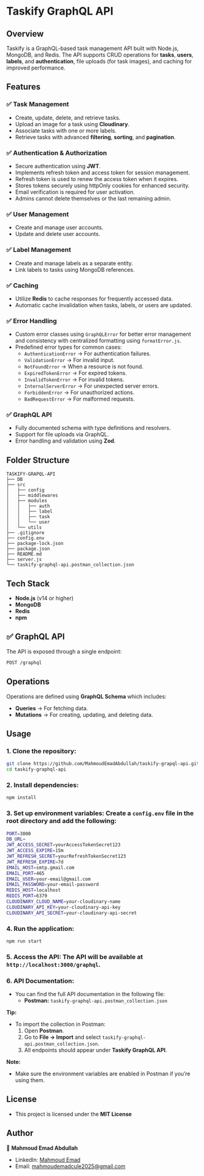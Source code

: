 # **Taskify GraphQL API**


## **Overview**

Taskify is a GraphQL-based task management API built with Node.js, MongoDB, and Redis. The API supports CRUD operations for **tasks**, **users**, **labels**, and **authentication**, file uploads (for task images), and caching for improved performance.


## **Features**

### ✅ **Task Management**  
- Create, update, delete, and retrieve tasks.  
- Upload an image for a task using **Cloudinary**.  
- Associate tasks with one or more labels.  
- Retrieve tasks with advanced **filtering**, **sorting**, and **pagination**.  

### ✅ **Authentication & Authorization**  
- Secure authentication using **JWT**.  
- Implements refresh token and access token for session management.
- Refresh token is used to renew the access token when it expires.
- Stores tokens securely using httpOnly cookies for enhanced security.
- Email verification is required for user activation.
- Admins cannot delete themselves or the last remaining admin.

### ✅ **User Management**  
- Create and manage user accounts.   
- Update and delete user accounts.  

### ✅ **Label Management**  
- Create and manage labels as a separate entity.  
- Link labels to tasks using MongoDB references.  

### ✅ **Caching**  
- Utilize **Redis** to cache responses for frequently accessed data.  
- Automatic cache invalidation when tasks, labels, or users are updated.  

### ✅ **Error Handling**  
- Custom error classes using `GraphQLError` for better error management and consistency with centralized formatting using `formatError.js`.  
- Predefined error types for common cases:  
  - `AuthenticationError` → For authentication failures.  
  - `ValidationError` → For invalid input.  
  - `NotFoundError` → When a resource is not found.  
  - `ExpiredTokenError` → For expired tokens.  
  - `InvalidTokenError` → For invalid tokens.  
  - `InternalServerError` → For unexpected server errors.  
  - `ForbiddenError` → For unauthorized actions.  
  - `BadRequestError` → For malformed requests.   

### ✅ **GraphQL API**  
- Fully documented schema with type definitions and resolvers.  
- Support for file uploads via GraphQL.  
- Error handling and validation using **Zod**.  


## **Folder Structure**
```
TASKIFY-GRAPQL-API  
├── DB  
├── src  
│   ├── config  
│   ├── middlewares  
│   ├── modules  
│   │   ├── auth  
│   │   ├── label  
│   │   ├── task  
│   │   └── user  
│   └── utils  
├── .gitignore  
├── config.env  
├── package-lock.json  
├── package.json  
├── README.md  
├── server.js  
└── taskify-graphql-api.postman_collection.json  
```


## **Tech Stack**
- **Node.js** (v14 or higher)
- **MongoDB**  
- **Redis**  
- **npm**  


## ✅ **GraphQL API**  
The API is exposed through a single endpoint:  
```bash
POST /graphql
```

## **Operations**  
Operations are defined using **GraphQL Schema** which includes:  
- **Queries** → For fetching data.  
- **Mutations** → For creating, updating, and deleting data.  


## Usage

### 1. Clone the repository:
```bash
git clone https://github.com/MahmoudEmadAbdullah/taskify-grapql-api.git
cd taskify-graphql-api
```

### 2. Install dependencies:
```bash
npm install
```

### 3. Set up environment variables: Create a `config.env` file in the root directory and add the following:
```bash
PORT=3000
DB_URL=
JWT_ACCESS_SECRET=yourAccessTokenSecret123
JWT_ACCESS_EXPIRE=15m
JWT_REFRESH_SECRET=yourRefreshTokenSecret123
JWT_REFRESH_EXPIRE=7d
EMAIL_HOST=smtp.gmail.com  
EMAIL_PORT=465
EMAIL_USER=your-email@gmail.com  
EMAIL_PASSWORD=your-email-password  
REDIS_HOST=localhost
REDIS_PORT=6379
CLOUDINARY_CLOUD_NAME=your-cloudinary-name  
CLOUDINARY_API_KEY=your-cloudinary-api-key  
CLOUDINARY_API_SECRET=your-cloudinary-api-secret  
```

### 4. Run the application:
```bash
npm run start
```

### 5. Access the API: The API will be available at `http://localhost:3000/graphql`.

### 6. API Documentation:
- You can find the full API documentation in the following file:
   - **Postman:** `taskify-graphql-api.postman_collection.json`  

**Tip:**  
- To import the collection in Postman:  
   1. Open **Postman**.  
   2. Go to **File → Import** and select `taskify-graphql-api.postman_collection.json`.  
   3. All endpoints should appear under **Taskify GraphQL API**.  

**Note:**  
- Make sure the environment variables are enabled in Postman if you’re using them.  

## License
- This project is licensed under the **MIT License** 

## Author
👤 **Mahmoud Emad Abdullah**  
- LinkedIn: [Mahmoud Emad](https://www.linkedin.com/in/mahmoud-emad-8979311b4)  
- Email: [mahmoudemadcule2025@gmail.com](mailto:mahmoudemadcule2025@gmail.com) 

